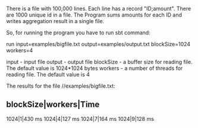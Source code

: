 There is a file with 100,000 lines. Each line has a record "ID;amount". There are 1000 unique id in a file. 
The Program sums amounts for each ID and writes aggregation result in a single file.


So, for running the program you have to run sbt command:

run input=examples/bigfile.txt  output=examples/output.txt blockSize=1024 workers=4

input - input file
output - output file
blockSize - a buffer size for reading file. The default value is 1024*1024 bytes
workers - a number of threads for reading file. The default value is 4

The results for the file //examples/bigfile.txt:

blockSize|workers|Time
----------------------
1024|1|430 ms
1024|4|127 ms
1024|7|164 ms
1024|9|128 ms
